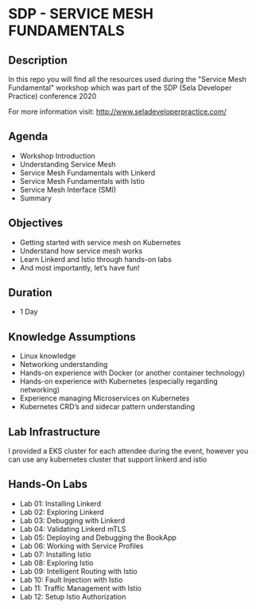 # SDP - SERVICE MESH FUNDAMENTALS

## Description

In this repo you will find all the resources used during the "Service Mesh Fundamental" workshop which was part of the SDP (Sela Developer Practice) conference 2020

For more information visit: http://www.seladeveloperpractice.com/

## Agenda

- Workshop Introduction
- Understanding Service Mesh
- Service Mesh Fundamentals with Linkerd
- Service Mesh Fundamentals with Istio
- Service Mesh Interface (SMI)
- Summary

## Objectives

- Getting started with service mesh on Kubernetes
- Understand how service mesh works
- Learn Linkerd and Istio through hands-on labs 
- And most importantly, let’s have fun!

## Duration

- 1 Day

## Knowledge Assumptions

- Linux knowledge
- Networking understanding
- Hands-on experience with Docker (or another container technology)
- Hands-on experience with Kubernetes (especially regarding networking)
- Experience managing Microservices on Kubernetes
- Kubernetes CRD’s and sidecar pattern understanding

## Lab Infrastructure

I provided a EKS cluster for each attendee during the event, however you can use any kubernetes cluster that support linkerd and istio

## Hands-On Labs

- Lab 01: Installing Linkerd
- Lab 02: Exploring Linkerd
- Lab 03: Debugging with Linkerd
- Lab 04: Validating Linkerd mTLS
- Lab 05: Deploying and Debugging the BookApp
- Lab 06: Working with Service Profiles
- Lab 07: Installing Istio
- Lab 08: Exploring Istio
- Lab 09: Intelligent Routing with Istio
- Lab 10: Fault Injection with Istio
- Lab 11: Traffic Management with Istio
- Lab 12: Setup Istio Authorization
